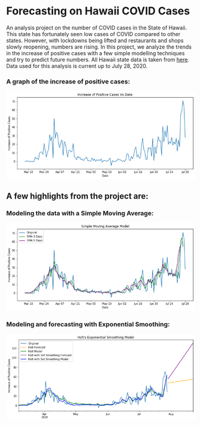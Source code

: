 # Forecasting on Hawaii COVID Cases

An analysis project on the number of COVID cases in the State of Hawaii. This state has fortunately seen low cases of COVID compared to other states. However, with lockdowns being lifted and restaurants and shops slowly reopening, numbers are rising. In this project, we analyze the trends in the increase of positive cases with a few simple modelling techniques and try to predict future numbers. All Hawaii state data is taken from [here](https://covidtracking.com/data/download). Data used for this analysis is current up to July 28, 2020.

### A graph of the increase of positive cases:
![](data_graph.png)

## A few highlights from the project are:

### Modeling the data with a Simple Moving Average:
![](sma_graph.png)

### Modeling and forecasting with Exponential Smoothing:
![](holt_expsmoothing_graph.png)
